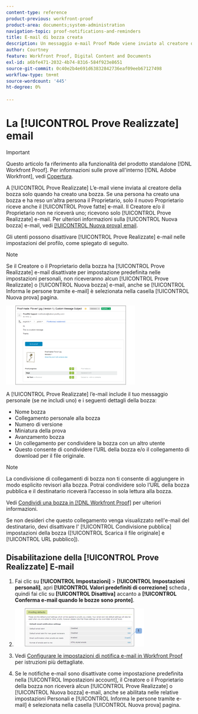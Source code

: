 ```yaml
---
content-type: reference
product-previous: workfront-proof
product-area: documents;system-administration
navigation-topic: proof-notifications-and-reminders
title: E-mail di bozza creata
description: Un messaggio e-mail Proof Made viene inviato al creatore della bozza solo quando ha creato una bozza. Se una persona ha creato una bozza e ha reso un'altra persona il Proprietario, solo il nuovo Proprietario riceve anche l'e-mail di bozza. Il Creatore e/o il Proprietario non ne riceverà uno; ricevono solo l’e-mail Proof Made . Per ulteriori informazioni sull’e-mail Nuova bozza, consulta Nuova bozza e-mail .
author: Courtney
feature: Workfront Proof, Digital Content and Documents
exl-id: a6bfe471-2032-4b74-8316-584f923e8651
source-git-commit: 0c40e2b4e691d63832842736eaf09eeb67127498
workflow-type: tm+mt
source-wordcount: '445'
ht-degree: 0%

---
```


# La [!UICONTROL Prove Realizzate] email

>[!IMPORTANT]
>
>Questo articolo fa riferimento alla funzionalità del prodotto standalone [!DNL Workfront Proof]. Per informazioni sulle prove all&#39;interno [!DNL Adobe Workfront], vedi [Copertura](../../../review-and-approve-work/proofing/proofing.md).

A [!UICONTROL Prove Realizzate] L’e-mail viene inviata al creatore della bozza solo quando ha creato una bozza. Se una persona ha creato una bozza e ha reso un&#39;altra persona il Proprietario, solo il nuovo Proprietario riceve anche il [!UICONTROL Prove fatte] e-mail. Il Creatore e/o il Proprietario non ne riceverà uno; ricevono solo [!UICONTROL Prove Realizzate] e-mail. Per ulteriori informazioni sulla [!UICONTROL Nuova bozza] e-mail, vedi [[!UICONTROL Nuova prova] email](../../../workfront-proof/wp-emailsntfctns/proof-notifications-and-reminders/new-proof-email.md).

Gli utenti possono disattivare [!UICONTROL Prove Realizzate] e-mail nelle impostazioni del profilo, come spiegato di seguito.

>[!NOTE]
>
> Se il Creatore o il Proprietario della bozza ha [!UICONTROL Prove Realizzate] e-mail disattivate per impostazione predefinita nelle impostazioni personali, non riceveranno alcun [!UICONTROL Prove Realizzate] o [!UICONTROL Nuova bozza] e-mail, anche se [!UICONTROL Informa le persone tramite e-mail] è selezionata nella casella [!UICONTROL Nuova prova] pagina.

![Proof_Made_Email.png](assets/proof-made-email-350x214.png)

A [!UICONTROL Prove Realizzate] l’e-mail include il tuo messaggio personale (se ne includi uno) e i seguenti dettagli della bozza:

* Nome bozza
* Collegamento personale alla bozza
* Numero di versione
* Miniatura della prova
* Avanzamento bozza
* Un collegamento per condividere la bozza con un altro utente
* Questo consente di condividere l’URL della bozza e/o il collegamento di download per il file originale.

>[!NOTE]
>
> La condivisione di collegamenti di bozza non ti consente di aggiungere in modo esplicito revisori alla bozza. Potrai condividere solo l’URL della bozza pubblica e il destinatario riceverà l’accesso in sola lettura alla bozza.

Vedi [Condividi una bozza in [!DNL Workfront Proof]](../../../workfront-proof/wp-work-proofsfiles/share-proofs-and-files/share-proof.md) per ulteriori informazioni.

Se non desideri che questo collegamento venga visualizzato nell&#39;e-mail del destinatario, devi disattivare l&#39; [!UICONTROL Condivisione pubblica] impostazioni della bozza ([!UICONTROL Scarica il file originale] e [!UICONTROL URL pubblico]).

## Disabilitazione della [!UICONTROL Prove Realizzate] E-mail

1. Fai clic su **[!UICONTROL Impostazioni]** > **[!UICONTROL Impostazioni personali]**, apri **[!UICONTROL Valori predefiniti di correzione]** scheda , quindi fai clic su **[!UICONTROL Disattiva]** accanto a **[!UICONTROL Conferma e-mail quando le bozze sono pronte]**.

1. ![Proof_Made_-_proofing_default.png](assets/proof-made---proofing-defaults-350x103.png)

1. Vedi [Configurare le impostazioni di notifica e-mail in Workfront Proof](../../../workfront-proof/wp-emailsntfctns/email-alerts/config-email-notification-settings-wp.md) per istruzioni più dettagliate.
1. Se le notifiche e-mail sono disattivate come impostazione predefinita nella [!UICONTROL Impostazioni account], il Creatore o il Proprietario della bozza non riceverà alcun [!UICONTROL Prove Realizzate] o [!UICONTROL Nuova bozza] e-mail, anche se abilitata nelle relative impostazioni Personali e [!UICONTROL Informa le persone tramite e-mail] è selezionata nella casella [!UICONTROL Nuova prova] pagina.
